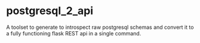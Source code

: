 # postgresql_2_api
A toolset to generate to introspect raw postgresql schemas and convert it to a fully functioning flask REST api in a single command.
